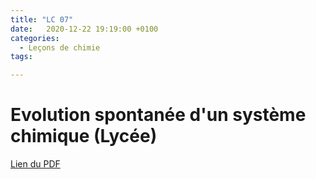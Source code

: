 ```yaml
---
title: "LC 07"
date:   2020-12-22 19:19:00 +0100
categories:
  - Leçons de chimie
tags:

---
```

# Evolution spontanée d'un système chimique (Lycée)

[Lien du PDF](/assets/pdf/LC16.pdf)

<object class="pdf fitvidsignore" data="/assets/pdf/LC16.pdf" type="application/pdf"></object>
